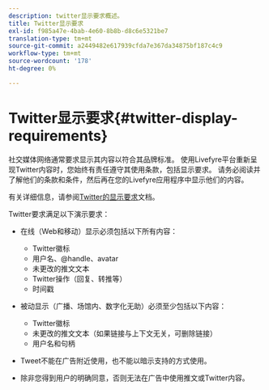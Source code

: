 ```yaml
---
description: twitter显示要求概述。
title: Twitter显示要求
exl-id: f985a47e-4bab-4e60-8b8b-d8c6e5321be7
translation-type: tm+mt
source-git-commit: a2449482e617939cfda7e367da34875bf187c4c9
workflow-type: tm+mt
source-wordcount: '178'
ht-degree: 0%

---
```


# Twitter显示要求{#twitter-display-requirements}

社交媒体网络通常要求显示其内容以符合其品牌标准。 使用Livefyre平台重新呈现Twitter内容时，您始终有责任遵守其使用条款，包括显示要求。 请务必阅读并了解他们的条款和条件，然后再在您的Livefyre应用程序中显示他们的内容。

有关详细信息，请参阅[Twitter的显示要求](https://about.twitter.com/company/display-requirements)文档。

Twitter要求满足以下演示要求：

* 在线（Web和移动）显示必须包括以下所有内容：

   * Twitter徽标
   * 用户名、@handle、avatar
   * 未更改的推文文本
   * Twitter操作（回复、转推等）
   * 时间戳

* 被动显示（广播、场馆内、数字化无助）必须至少包括以下内容：

   * Twitter徽标
   * 未更改的推文文本（如果链接与上下文无关，可删除链接）
   * 用户名和句柄

* Tweet不能在广告附近使用，也不能以暗示支持的方式使用。
* 除非您得到用户的明确同意，否则无法在广告中使用推文或Twitter内容。
